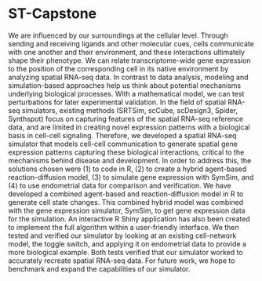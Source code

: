 # ST-Capstone
  We are influenced by our surroundings at the cellular level. Through sending and receiving ligands and other molecular cues, cells communicate with one another and their environment, and these interactions ultimately shape their phenotype. We can relate transcriptome-wide gene expression to the position of the corresponding cell in its native environment by analyzing spatial RNA-seq data. In contrast to data analysis, modeling and simulation-based approaches help us think about potential mechanisms underlying biological processes. With a mathematical model, we can test perturbations for later experimental validation. In the field of spatial RNA-seq simulators, existing methods (SRTSim, scCube, scDesign3, Spider, Synthspot) focus on capturing features of the spatial RNA-seq reference data, and are limited in creating novel expression patterns with a biological basis in cell-cell signaling. Therefore, we developed a spatial RNA-seq simulator that models cell-cell communication to generate spatial gene expression patterns capturing these biological interactions, critical to the mechanisms behind disease and development. In order to address this, the solutions chosen were (1) to code in R, (2) to create a hybrid agent-based reaction-diffusion model, (3) to simulate gene expression with SymSim, and (4) to use endometrial data for comparison and verification. We have developed a combined agent-based and reaction-diffusion model in R to generate cell state changes. This combined hybrid model was combined with the gene expression simulator, SymSim, to get gene expression data for the simulation. An interactive R Shiny application has also been created to implement the full algorithm within a user-friendly interface. We then tested and verified our simulator by looking at an existing cell-network model, the toggle switch, and applying it on endometrial data to provide a more biological example. Both tests verified that our simulator worked to accurately recreate spatial RNA-seq data. For future work, we hope to benchmark and expand the capabilities of our simulator.
